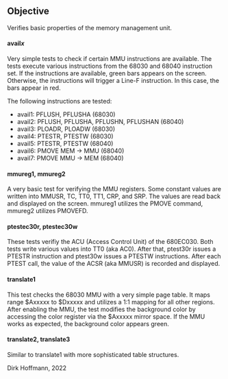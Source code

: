 ## Objective

Verifies basic properties of the memory management unit.

#### avail*x*

Very simple tests to check if certain MMU instructions are available. The tests execute various instructions from the 68030 and 68040 instruction set. If the instructions are available, green bars appears on the screen. Otherwise, the instructions will trigger a Line-F instruction. In this case, the bars appear in red.

The following instructions are tested:

- avail1: PFLUSH, PFLUSHA (68030)
- avail2: PFLUSH, PFLUSHA, PFLUSHN, PFLUSHAN (68040)
- avail3: PLOADR, PLOADW (68030)
- avail4: PTESTR, PTESTW (68030)
- avail5: PTESTR, PTESTW (68040)
- avail6: PMOVE MEM -> MMU (68040)
- avail7: PMOVE MMU -> MEM (68040)

#### mmureg1, mmureg2

A very basic test for verifying the MMU registers. Some constant values are written into MMUSR, TC, TT0, TT1, CRP, and SRP. The values are read back and displayed on the screen. mmureg1 utilizes the PMOVE command, mmureg2 utilizes PMOVEFD.

#### ptestec30r, ptestec30w

These tests verifiy the ACU (Access Control Unit) of the 680EC030. Both tests write various values into TT0 (aka AC0). After that, ptest30r issues a PTESTR instruction and ptest30w issues a PTESTW instructions. After each PTEST call, the value of the ACSR (aka MMUSR) is recorded and displayed.

#### translate1

This test checks the 68030 MMU with a very simple page table. It maps range $Axxxxx to $Dxxxxx and utilizes a 1:1 mapping for all other regions. After enabling the MMU, the test modifies the background color
by accessing the color register via the $Axxxxx mirror space. If the MMU works as expected, the background color appears green.

#### translate2, translate3

Similar to translate1 with more sophisticated table structures.


Dirk Hoffmann, 2022

